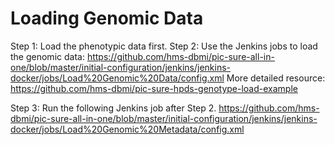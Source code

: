 # Loading Genomic Data
Step 1: Load the phenotypic data first. 
Step 2: Use the Jenkins jobs to load the genomic data: https://github.com/hms-dbmi/pic-sure-all-in-one/blob/master/initial-configuration/jenkins/jenkins-docker/jobs/Load%20Genomic%20Data/config.xml
More detailed resource: https://github.com/hms-dbmi/pic-sure-hpds-genotype-load-example

Step 3: Run the following Jenkins job after Step 2.
https://github.com/hms-dbmi/pic-sure-all-in-one/blob/master/initial-configuration/jenkins/jenkins-docker/jobs/Load%20Genomic%20Metadata/config.xml 
